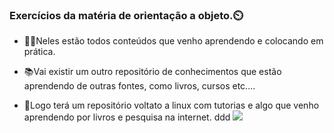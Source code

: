 ### Exercícios da matéria de orientação a objeto.⏲️

* 🏌🏻Neles estão todos conteúdos que venho aprendendo e colocando em prática.

* 📚Vai existir um outro repositório de conhecimentos que estão aprendendo 
  de outras fontes, como livros, cursos etc.... 

* 🐧Logo terá um repositório voltato a linux com tutorias e algo que venho aprendendo 
  por livros e pesquisa na internet.
  ddd
![](/home/einstein808/Documentos/GitHub/Aula-de-Python/img/Screenshot_20211024_125831.png) 
  

